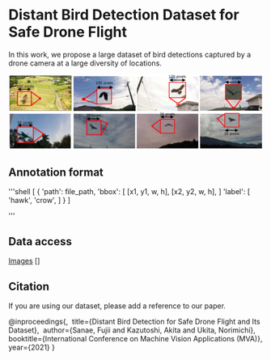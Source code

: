 # Distant Bird Detection Dataset for Safe Drone Flight

In this work, we propose a large dataset of bird detections captured by a drone camera at a large diversity of locations.

<img src='images/samples.png'/>

## Annotation format

'''shell
[
    {
        'path': file_path,
        'bbox': [
            [x1, y1, w, h],
            [x2, y2, w, h],
        ]
        'label': [
            'hawk',
            'crow',
        ]
    }
]

'''

## Data access

[Images](https://drive.google.com/file/d/10_gyG5GQLNRX89SUuSG1xy8MSUlbNwzv/view?usp=sharing)
[]

## Citation
If you are using our dataset, please add a reference to our paper.

@inproceedings{,
  title={Distant Bird Detection for Safe Drone Flight and Its Dataset},
  author={Sanae, Fujii and Kazutoshi, Akita and Ukita, Norimichi},
  booktitle={International Conference on Machine Vision Applications (MVA)},
  year={2021}
}
